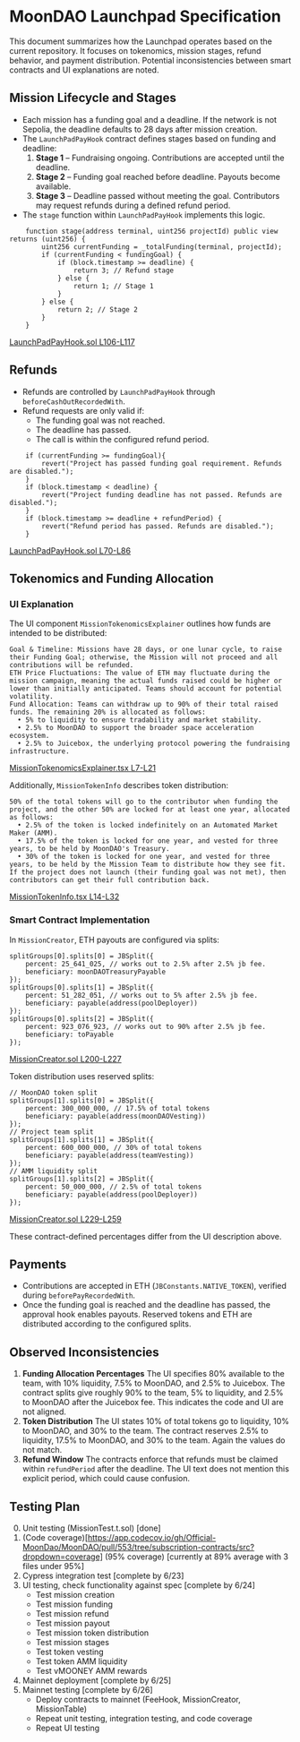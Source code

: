# MoonDAO Launchpad Specification

This document summarizes how the Launchpad operates based on the current repository. It focuses on tokenomics, mission stages, refund behavior, and payment distribution. Potential inconsistencies between smart contracts and UI explanations are noted.

## Mission Lifecycle and Stages

- Each mission has a funding goal and a deadline. If the network is not Sepolia, the deadline defaults to 28 days after mission creation.
- The `LaunchPadPayHook` contract defines stages based on funding and deadline:
  1. **Stage 1** – Fundraising ongoing. Contributions are accepted until the deadline.
  2. **Stage 2** – Funding goal reached before deadline. Payouts become available.
  3. **Stage 3** – Deadline passed without meeting the goal. Contributors may request refunds during a defined refund period.
- The `stage` function within `LaunchPadPayHook` implements this logic.

```solidity
    function stage(address terminal, uint256 projectId) public view returns (uint256) {
        uint256 currentFunding = _totalFunding(terminal, projectId);
        if (currentFunding < fundingGoal) {
            if (block.timestamp >= deadline) {
                return 3; // Refund stage
            } else {
                return 1; // Stage 1
            }
        } else {
            return 2; // Stage 2
        }
    }
```
[LaunchPadPayHook.sol&nbsp;L106-L117](../subscription-contracts/src/LaunchPadPayHook.sol#L106-L117)

## Refunds

- Refunds are controlled by `LaunchPadPayHook` through `beforeCashOutRecordedWith`.
- Refund requests are only valid if:
  - The funding goal was not reached.
  - The deadline has passed.
  - The call is within the configured refund period.

```solidity
    if (currentFunding >= fundingGoal){
        revert("Project has passed funding goal requirement. Refunds are disabled.");
    }
    if (block.timestamp < deadline) {
        revert("Project funding deadline has not passed. Refunds are disabled.");
    }
    if (block.timestamp >= deadline + refundPeriod) {
        revert("Refund period has passed. Refunds are disabled.");
    }
```
[LaunchPadPayHook.sol&nbsp;L70-L86](../subscription-contracts/src/LaunchPadPayHook.sol#L70-L86)

## Tokenomics and Funding Allocation

### UI Explanation

The UI component `MissionTokenomicsExplainer` outlines how funds are intended to be distributed:

```
Goal & Timeline: Missions have 28 days, or one lunar cycle, to raise their Funding Goal; otherwise, the Mission will not proceed and all contributions will be refunded.
ETH Price Fluctuations: The value of ETH may fluctuate during the mission campaign, meaning the actual funds raised could be higher or lower than initially anticipated. Teams should account for potential volatility.
Fund Allocation: Teams can withdraw up to 90% of their total raised funds. The remaining 20% is allocated as follows:
  • 5% to liquidity to ensure tradability and market stability.
  • 2.5% to MoonDAO to support the broader space acceleration ecosystem.
  • 2.5% to Juicebox, the underlying protocol powering the fundraising infrastructure.
```
[MissionTokenomicsExplainer.tsx&nbsp;L7-L21](../ui/components/mission/MissionTokenomicsExplainer.tsx#L7-L21)

Additionally, `MissionTokenInfo` describes token distribution:

```
50% of the total tokens will go to the contributor when funding the project, and the other 50% are locked for at least one year, allocated as follows:
  • 2.5% of the token is locked indefinitely on an Automated Market Maker (AMM).
  • 17.5% of the token is locked for one year, and vested for three years, to be held by MoonDAO's Treasury.
  • 30% of the token is locked for one year, and vested for three years, to be held by the Mission Team to distribute how they see fit.
If the project does not launch (their funding goal was not met), then contributors can get their full contribution back.
```
[MissionTokenInfo.tsx&nbsp;L14-L32](../ui/components/mission/MissionTokenInfo.tsx#L14-L32)

### Smart Contract Implementation

In `MissionCreator`, ETH payouts are configured via splits:

```solidity
splitGroups[0].splits[0] = JBSplit({
    percent: 25_641_025, // works out to 2.5% after 2.5% jb fee.
    beneficiary: moonDAOTreasuryPayable
});
splitGroups[0].splits[1] = JBSplit({
    percent: 51_282_051, // works out to 5% after 2.5% jb fee.
    beneficiary: payable(address(poolDeployer))
});
splitGroups[0].splits[2] = JBSplit({
    percent: 923_076_923, // works out to 90% after 2.5% jb fee.
    beneficiary: toPayable
});
```
[MissionCreator.sol&nbsp;L200-L227](../subscription-contracts/src/MissionCreator.sol#L200-L227)

Token distribution uses reserved splits:

```solidity
// MoonDAO token split
splitGroups[1].splits[0] = JBSplit({
    percent: 300_000_000, // 17.5% of total tokens
    beneficiary: payable(address(moonDAOVesting))
});
// Project team split
splitGroups[1].splits[1] = JBSplit({
    percent: 600_000_000, // 30% of total tokens
    beneficiary: payable(address(teamVesting))
});
// AMM liquidity split
splitGroups[1].splits[2] = JBSplit({
    percent: 50_000_000, // 2.5% of total tokens
    beneficiary: payable(address(poolDeployer))
});
```
[MissionCreator.sol&nbsp;L229-L259](../subscription-contracts/src/MissionCreator.sol#L229-L259)

These contract-defined percentages differ from the UI description above.

## Payments

- Contributions are accepted in ETH (`JBConstants.NATIVE_TOKEN`), verified during `beforePayRecordedWith`.
- Once the funding goal is reached and the deadline has passed, the approval hook enables payouts. Reserved tokens and ETH are distributed according to the configured splits.

## Observed Inconsistencies

1. **Funding Allocation Percentages**
   The UI specifies 80% available to the team, with 10% liquidity, 7.5% to MoonDAO, and 2.5% to Juicebox. The contract splits give roughly 90% to the team, 5% to liquidity, and 2.5% to MoonDAO after the Juicebox fee. This indicates the code and UI are not aligned.
2. **Token Distribution**
   The UI states 10% of total tokens go to liquidity, 10% to MoonDAO, and 30% to the team. The contract reserves 2.5% to liquidity, 17.5% to MoonDAO, and 30% to the team. Again the values do not match.
3. **Refund Window**
   The contracts enforce that refunds must be claimed within `refundPeriod` after the deadline. The UI text does not mention this explicit period, which could cause confusion.

## Testing Plan

0. Unit testing (MissionTest.t.sol) [done]
0. (Code coverage)[https://app.codecov.io/gh/Official-MoonDao/MoonDAO/pull/553/tree/subscription-contracts/src?dropdown=coverage] (95% coverage) [currently at 89% average with 3 files under 95%]
0. Cypress integration test [complete by 6/23]
0. UI testing, check functionality against spec [complete by 6/24]
    - Test mission creation
    - Test mission funding
    - Test mission refund
    - Test mission payout
    - Test mission token distribution
    - Test mission stages
    - Test token vesting
    - Test token AMM liquidity
    - Test vMOONEY AMM rewards
0. Mainnet deployment [complete by 6/25]
0. Mainnet testing [complete by 6/26]
    - Deploy contracts to mainnet (FeeHook, MissionCreator, MissionTable)
    - Repeat unit testing, integration testing, and code coverage
    - Repeat UI testing
